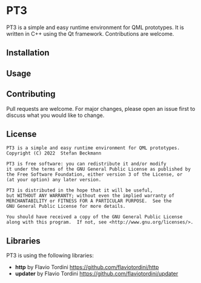 # PT3

PT3 is a simple and easy runtime environment for QML prototypes. It is
written in C++ using the Qt framework. Contributions are welcome.

## Installation

## Usage

## Contributing
Pull requests are welcome. For major changes, please open an issue first to
discuss what you would like to change.

## License

    PT3 is a simple and easy runtime environment for QML prototypes.
    Copyright (C) 2022  Stefan Beckmann

    PT3 is free software: you can redistribute it and/or modify
    it under the terms of the GNU General Public License as published by
    the Free Software Foundation, either version 3 of the License, or
    (at your option) any later version.

    PT3 is distributed in the hope that it will be useful,
    but WITHOUT ANY WARRANTY; without even the implied warranty of
    MERCHANTABILITY or FITNESS FOR A PARTICULAR PURPOSE.  See the
    GNU General Public License for more details.

    You should have received a copy of the GNU General Public License
    along with this program.  If not, see <http://www.gnu.org/licenses/>.

## Libraries

PT3 is using the following libraries:

* **http** by Flavio Tordini https://github.com/flaviotordini/http
* **updater** by Flavio Tordini https://github.com/flaviotordini/updater